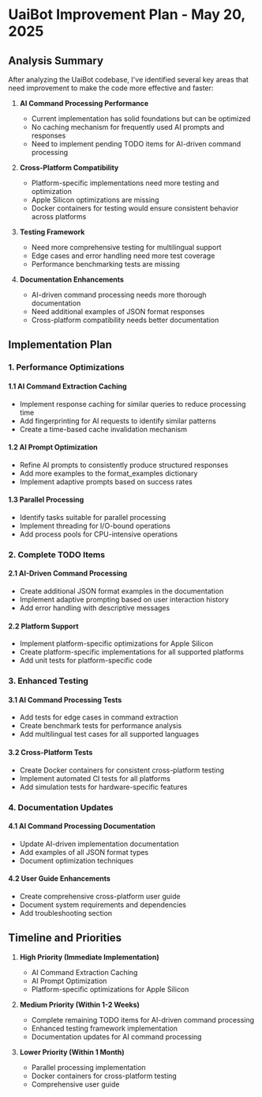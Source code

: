 # UaiBot Improvement Plan - May 20, 2025

## Analysis Summary

After analyzing the UaiBot codebase, I've identified several key areas that need improvement to make the code more effective and faster:

1. **AI Command Processing Performance**
   - Current implementation has solid foundations but can be optimized
   - No caching mechanism for frequently used AI prompts and responses
   - Need to implement pending TODO items for AI-driven command processing

2. **Cross-Platform Compatibility**
   - Platform-specific implementations need more testing and optimization
   - Apple Silicon optimizations are missing
   - Docker containers for testing would ensure consistent behavior across platforms

3. **Testing Framework**
   - Need more comprehensive testing for multilingual support
   - Edge cases and error handling need more test coverage
   - Performance benchmarking tests are missing

4. **Documentation Enhancements**
   - AI-driven command processing needs more thorough documentation
   - Need additional examples of JSON format responses
   - Cross-platform compatibility needs better documentation

## Implementation Plan

### 1. Performance Optimizations

#### 1.1 AI Command Extraction Caching
- Implement response caching for similar queries to reduce processing time
- Add fingerprinting for AI requests to identify similar patterns
- Create a time-based cache invalidation mechanism

#### 1.2 AI Prompt Optimization
- Refine AI prompts to consistently produce structured responses
- Add more examples to the format_examples dictionary
- Implement adaptive prompts based on success rates

#### 1.3 Parallel Processing
- Identify tasks suitable for parallel processing
- Implement threading for I/O-bound operations
- Add process pools for CPU-intensive operations

### 2. Complete TODO Items

#### 2.1 AI-Driven Command Processing
- Create additional JSON format examples in the documentation
- Implement adaptive prompting based on user interaction history
- Add error handling with descriptive messages

#### 2.2 Platform Support
- Implement platform-specific optimizations for Apple Silicon
- Create platform-specific implementations for all supported platforms
- Add unit tests for platform-specific code

### 3. Enhanced Testing

#### 3.1 AI Command Processing Tests
- Add tests for edge cases in command extraction
- Create benchmark tests for performance analysis
- Add multilingual test cases for all supported languages

#### 3.2 Cross-Platform Tests
- Create Docker containers for consistent cross-platform testing
- Implement automated CI tests for all platforms
- Add simulation tests for hardware-specific features

### 4. Documentation Updates

#### 4.1 AI Command Processing Documentation
- Update AI-driven implementation documentation
- Add examples of all JSON format types
- Document optimization techniques

#### 4.2 User Guide Enhancements
- Create comprehensive cross-platform user guide
- Document system requirements and dependencies
- Add troubleshooting section

## Timeline and Priorities

1. **High Priority (Immediate Implementation)**
   - AI Command Extraction Caching
   - AI Prompt Optimization
   - Platform-specific optimizations for Apple Silicon

2. **Medium Priority (Within 1-2 Weeks)**
   - Complete remaining TODO items for AI-driven command processing
   - Enhanced testing framework implementation
   - Documentation updates for AI command processing

3. **Lower Priority (Within 1 Month)**
   - Parallel processing implementation
   - Docker containers for cross-platform testing
   - Comprehensive user guide
